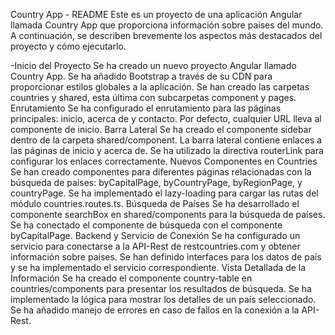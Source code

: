 Country App - README
Este es un proyecto de una aplicación Angular llamada Country App que proporciona información sobre países del mundo. A continuación, se describen brevemente los aspectos más destacados del proyecto y cómo ejecutarlo.

-Inicio del Proyecto
    Se ha creado un nuevo proyecto Angular llamado Country App.
    Se ha añadido Bootstrap a través de su CDN para proporcionar estilos globales a la aplicación.
    Se han creado las carpetas countries y shared, esta última con subcarpetas component y pages.
Enrutamiento
    Se ha configurado el enrutamiento para las páginas principales: inicio, acerca de y contacto.
    Por defecto, cualquier URL lleva al componente de inicio.
Barra Lateral
    Se ha creado el componente sidebar dentro de la carpeta shared/component.
    La barra lateral contiene enlaces a las páginas de inicio y acerca de.
    Se ha utilizado la directiva routerLink para configurar los enlaces correctamente.
Nuevos Componentes en Countries
    Se han creado componentes para diferentes páginas relacionadas con la búsqueda de países: byCapitalPage, byCountryPage, byRegionPage, y countryPage.
    Se ha implementado el lazy-loading para cargar las rutas del módulo countries.routes.ts.
Búsqueda de Países
    Se ha desarrollado el componente searchBox en shared/components para la búsqueda de países.
    Se ha conectado el componente de búsqueda con el componente byCapitalPage.
Backend y Servicio de Conexión
    Se ha configurado un servicio para conectarse a la API-Rest de restcountries.com y obtener información sobre países.
    Se han definido interfaces para los datos de país y se ha implementado el servicio correspondiente.
Vista Detallada de la Información
    Se ha creado el componente country-table en countries/components para presentar los resultados de búsqueda.
    Se ha implementado la lógica para mostrar los detalles de un país seleccionado.
    Se ha añadido manejo de errores en caso de fallos en la conexión a la API-Rest.

